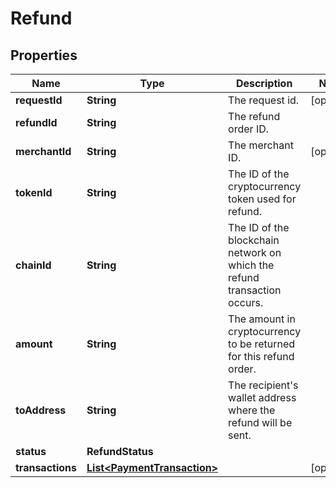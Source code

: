 

# Refund


## Properties

| Name | Type | Description | Notes |
|------------ | ------------- | ------------- | -------------|
|**requestId** | **String** | The request id. |  [optional] |
|**refundId** | **String** | The refund order ID. |  |
|**merchantId** | **String** | The merchant ID. |  [optional] |
|**tokenId** | **String** | The ID of the cryptocurrency token used for refund. |  |
|**chainId** | **String** | The ID of the blockchain network on which the refund transaction occurs. |  |
|**amount** | **String** | The amount in cryptocurrency to be returned for this refund order. |  |
|**toAddress** | **String** | The recipient&#39;s wallet address where the refund will be sent. |  |
|**status** | **RefundStatus** |  |  |
|**transactions** | [**List&lt;PaymentTransaction&gt;**](PaymentTransaction.md) |  |  [optional] |



